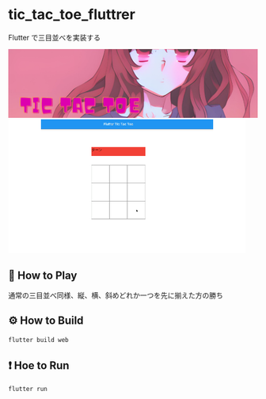 # tic_tac_toe_fluttrer

Flutter で三目並べを実装する

<img src="./doc/image/readme..png">

<img src="./doc/image/tictactow-flutter.gif">

## 🎉 How to Play

通常の三目並べ同様、縦、横、斜めどれか一つを先に揃えた方の勝ち

## ⚙️ How to Build

```bash
flutter build web
```

## ❗️ Hoe to Run

```bash
flutter run
```
